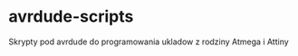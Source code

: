 avrdude-scripts
===============

Skrypty pod avrdude do programowania ukladow z rodziny Atmega i Attiny
